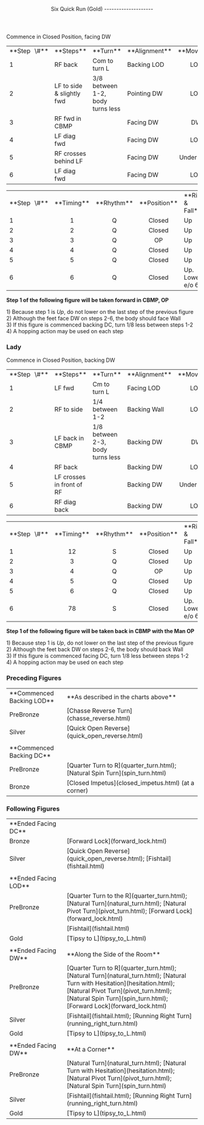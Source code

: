 <header>Six Quick Run (Gold)
--------------------

 </header>Commence in Closed Position, facing DW

 <table class="style1"> <tbody><tr> <td style="width:10%">**Step<span style="color:white">\_</span>\#**</td> <td style="width:38%">**Steps**</td> <td style="width:20%">**Turn**</td> <td style="width:16%">**Alignment**</td> <td style="width:16%;text-align:center">**Moving**</td> </tr> <tr> <td>1</td> <td>RF back</td> <td>Com to turn L</td> <td>Backing LOD</td> <td style="text-align:center">LOD</td> </tr> <tr> <td>2</td> <td>LF to side &amp; slightly fwd</td> <td>3/8 between 1-2, body turns less</td> <td>Pointing DW</td> <td style="text-align:center">LOD</td> </tr> <tr> <td>3</td> <td>RF fwd in CBMP</td> <td> </td> <td>Facing DW</td> <td style="text-align:center">DW</td> </tr> <tr> <td>4</td> <td>LF diag fwd</td> <td> </td> <td>Facing DW</td> <td style="text-align:center">LOD</td> </tr> <tr> <td>5</td> <td>RF crosses behind LF</td> <td> </td> <td>Facing DW</td> <td style="text-align:center">Under Body</td> </tr> <tr> <td>6</td> <td>LF diag fwd</td> <td> </td> <td>Facing DW</td> <td style="text-align:center">LOD</td> </tr> </tbody></table>

 <table class="style1"> <tbody><tr> <td style="width:10%">**Step<span style="color:white">\_</span>\#**</td> <td style="width:10%;text-align:center">**Timing**</td> <td style="width:10%;text-align:center">**Rhythm**</td> <td style="width:20%;text-align:center">**Position**</td> <td style="width:30%">**Rise &amp; Fall**</td> <td style="width:10%;text-align:center">**Sway**</td> <td style="width:10%;text-align:right">**Footwork**</td> </tr> <tr> <td>1</td> <td style="text-align:center">1</td> <td style="text-align:center">Q</td> <td style="text-align:center">Closed</td> <td>Up</td> <td style="text-align:center"> </td> <td style="text-align:right">T</td> </tr> <tr> <td>2 </td> <td style="text-align:center">2</td> <td style="text-align:center">Q</td> <td style="text-align:center">Closed</td> <td>Up</td> <td style="text-align:center"> </td> <td style="text-align:right">T</td> </tr> <tr> <td>3</td> <td style="text-align:center">3</td> <td style="text-align:center">Q</td> <td style="text-align:center">OP</td> <td>Up</td> <td style="text-align:center"> </td> <td style="text-align:right">T</td> </tr> <tr> <td>4</td> <td style="text-align:center">4</td> <td style="text-align:center">Q</td> <td style="text-align:center">Closed</td> <td>Up</td> <td style="text-align:center"> </td> <td style="text-align:right">T</td> </tr> <tr> <td>5</td> <td style="text-align:center">5</td> <td style="text-align:center">Q</td> <td style="text-align:center">Closed</td> <td>Up</td> <td style="text-align:center"> </td> <td style="text-align:right">T</td> </tr> <tr> <td>6</td> <td style="text-align:center">6</td> <td style="text-align:center">Q</td> <td style="text-align:center">Closed</td> <td>Up. Lower e/o 6</td> <td style="text-align:center"> </td> <td style="text-align:right">TH</td> </tr> </tbody></table>

**Step 1 of the following figure will be taken forward in CBMP, OP**

1\) Because step 1 is *Up*, do not lower on the last step of the previous figure  
 2) Although the feet face DW on steps 2-6, the body should face Wall  
 3) If this figure is commenced backing DC, turn 1/8 less between steps 1-2  
 4) A hopping action may be used on each step

### Lady

Commence in Closed Position, backing DW

 <table class="style1"> <tbody><tr> <td style="width:10%">**Step<span style="color:white">\_</span>\#**</td> <td style="width:38%">**Steps**</td> <td style="width:20%">**Turn**</td> <td style="width:16%">**Alignment**</td> <td style="width:16%;text-align:center">**Moving**</td> </tr> <tr> <td>1</td> <td>LF fwd</td> <td>Cm to turn L</td> <td>Facing LOD</td> <td style="text-align:center">LOD</td> </tr> <tr> <td>2</td> <td>RF to side</td> <td>1/4 between 1-2</td> <td>Backing Wall</td> <td style="text-align:center">LOD</td> </tr> <tr> <td>3</td> <td>LF back in CBMP</td> <td>1/8 between 2-3, body turns less</td> <td>Backing DW</td> <td style="text-align:center">DW</td> </tr> <tr> <td>4</td> <td>RF back</td> <td> </td> <td>Backing DW</td> <td style="text-align:center">LOD</td> </tr> <tr> <td>5</td> <td>LF crosses in front of RF</td> <td> </td> <td>Backing DW</td> <td style="text-align:center">Under Body</td> </tr> <tr> <td>6</td> <td>RF diag back</td> <td> </td> <td>Backing DW</td> <td style="text-align:center">LOD</td> </tr> </tbody></table>

 <table class="style1"> <tbody><tr> <td style="width:10%">**Step<span style="color:white">\_</span>\#**</td> <td style="width:10%;text-align:center">**Timing**</td> <td style="width:10%;text-align:center">**Rhythm**</td> <td style="width:20%;text-align:center">**Position**</td> <td style="width:30%">**Rise &amp; Fall**</td> <td style="width:10%;text-align:center">**Sway**</td> <td style="width:10%;text-align:right">**Footwork**</td> </tr> <tr> <td>1</td> <td style="text-align:center">12</td> <td style="text-align:center">S</td> <td style="text-align:center">Closed</td> <td>Up</td> <td style="text-align:center"> </td> <td style="text-align:right">HT</td> </tr> <tr> <td>2 </td> <td style="text-align:center">3</td> <td style="text-align:center">Q</td> <td style="text-align:center">Closed</td> <td>Up</td> <td style="text-align:center"> </td> <td style="text-align:right">T</td> </tr> <tr> <td>3</td> <td style="text-align:center">4</td> <td style="text-align:center">Q</td> <td style="text-align:center">OP</td> <td>Up</td> <td style="text-align:center"> </td> <td style="text-align:right">T</td> </tr> <tr> <td>4</td> <td style="text-align:center">5</td> <td style="text-align:center">Q</td> <td style="text-align:center">Closed</td> <td>Up</td> <td style="text-align:center"> </td> <td style="text-align:right">T</td> </tr> <tr> <td>5</td> <td style="text-align:center">6</td> <td style="text-align:center">Q</td> <td style="text-align:center">Closed</td> <td>Up</td> <td style="text-align:center"> </td> <td style="text-align:right">T</td> </tr> <tr> <td>6</td> <td style="text-align:center">78</td> <td style="text-align:center">S</td> <td style="text-align:center">Closed</td> <td>Up. Lower e/o 6</td> <td style="text-align:center"> </td> <td style="text-align:right">TH</td> </tr> </tbody></table>

**Step 1 of the following figure will be taken back in CBMP with the Man OP**

1\) Because step 1 is *Up*, do not lower on the last step of the previous figure  
 2) Although the feet back DW on steps 2-6, the body should back Wall  
 3) If this figure is commenced facing DC, turn 1/8 less between steps 1-2  
 4) A hopping action may be used on each step

### Preceding Figures

 <table> <tbody><tr> <td style="width:30%">**Commenced Backing LOD**</td> <td>**As described in the charts above**</td> </tr> <tr> <td style="width:30%">PreBronze</td> <td> [Chasse Reverse Turn](chasse_reverse.html) </td> </tr> <tr> <td style="width:30%">Silver</td> <td> [Quick Open Reverse](quick_open_reverse.html) </td> </tr> <tr> <td style="width:30%"> </td> <td> </td> </tr> <tr> <td style="width:30%">**Commenced Backing DC**</td> <td> </td> </tr> <tr> <td style="width:30%">PreBronze</td> <td> [Quarter Turn to R](quarter_turn.html); [Natural Spin Turn](spin_turn.html) </td> </tr> <tr> <td style="width:30%">Bronze</td> <td> [Closed Impetus](closed_impetus.html) (at a corner) </td> </tr> </tbody></table>

### Following Figures

 <table> <tbody><tr> <td>**Ended Facing DC**</td> <td> </td> </tr> <tr> <td style="width:30%">Bronze</td> <td> [Forward Lock](forward_lock.html) </td> </tr> <tr> <td style="width:30%">Silver</td> <td> [Quick Open Reverse](quick_open_reverse.html); [Fishtail](fishtail.html) </td> </tr> <tr> <td style="width:30%"> </td> <td> </td> </tr> <tr> <td style="width:30%">**Ended Facing LOD**</td> <td> </td> </tr> <tr> <td>PreBronze</td> <td> [Quarter Turn to the R](quarter_turn.html); [Natural Turn](natural_turn.html); [Natural Pivot Turn](pivot_turn.html); [Forward Lock](forward_lock.html) </td> </tr> <tr> <td style="width:30%"> </td> <td> [Fishtail](fishtail.html) </td> </tr> <tr> <td style="width:30%">Gold</td> <td> [Tipsy to L](tipsy_to_L.html) </td> </tr> <tr> <td style="width:30%"> </td> <td> </td> </tr> <tr> <td style="width:30%">**Ended Facing DW**</td> <td>**Along the Side of the Room**</td> </tr> <tr> <td style="width:30%">PreBronze</td> <td> [Quarter Turn to R](quarter_turn.html); [Natural Turn](natural_turn.html); [Natural Turn with Hesitation](hesitation.html); [Natural Pivot Turn](pivot_turn.html); [Natural Spin Turn](spin_turn.html); [Forward Lock](forward_lock.html) </td> </tr> <tr> <td style="width:30%">Silver</td> <td> [Fishtail](fishtail.html); [Running Right Turn](running_right_turn.html) </td> </tr> <tr> <td style="width:30%">Gold</td> <td> [Tipsy to L](tipsy_to_L.html) </td> </tr> <tr> <td style="width:30%"> </td> <td> </td> </tr> <tr> <td style="width:30%">**Ended Facing DW**</td> <td>**At a Corner**</td> </tr> <tr> <td style="width:30%">PreBronze</td> <td> [Natural Turn](natural_turn.html); [Natural Turn with Hesitation](hesitation.html); [Natural Pivot Turn](pivot_turn.html); [Natural Spin Turn](spin_turn.html) </td> </tr> <tr> <td style="width:30%">Silver</td> <td> [Fishtail](fishtail.html); [Running Right Turn](running_right_turn.html) </td> </tr> <tr> <td style="width:30%">Gold</td> <td> [Tipsy to L](tipsy_to_L.html) </td> </tr> </tbody></table>